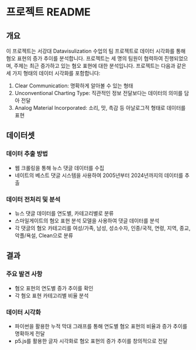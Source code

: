 # 프로젝트 README

## 개요
이 프로젝트는 서강대 Datavisulization 수업의 팀 프로젝트로 데이터 시각화를 통해 혐오 표현의 증가 추이를 분석합니다. 프로젝트는 세 명의 팀원이 협력하여 진행되었으며, 주제는 최근 증가하고 있는 혐오 표현에 대한 분석입니다. 프로젝트는 다음과 같은 세 가지 형태의 데이터 시각화를 포함합니다:
1. Clear Communication: 명확하게 알아볼 수 있는 형태
2. Unconventional Charting Type: 직관적인 정보 전달보다는 데이터의 의미를 담아 전달
3. Analog Material Incorporated: 소리, 맛, 촉감 등 아날로그적 형태로 데이터를 표현

## 데이터셋
### 데이터 추출 방법
- 웹 크롤링을 통해 뉴스 댓글 데이터를 수집
- 네이트의 베스트 댓글 시스템을 사용하여 2005년부터 2024년까지의 데이터를 추출

### 데이터 전처리 및 분석
- 뉴스 댓글 데이터를 연도별, 카테고리별로 분류
- 스마일게이트의 혐오 표현 분석 모델을 사용하여 댓글 데이터를 분석
- 각 댓글의 혐오 카테고리를 여성/가족, 남성, 성소수자, 인종/국적, 연령, 지역, 종교, 악플/욕설, Clean으로 분류

## 결과
### 주요 발견 사항
- 혐오 표현의 연도별 증가 추이를 확인
- 각 혐오 표현 카테고리별 비율 분석

### 데이터 시각화
- 파이썬을 활용한 누적 막대 그래프를 통해 연도별 혐오 표현의 비율과 증가 추이를 명확하게 전달
- p5.js를 활용한 글자 시각화로 혐오 표현의 증가 추이를 창의적으로 전달

